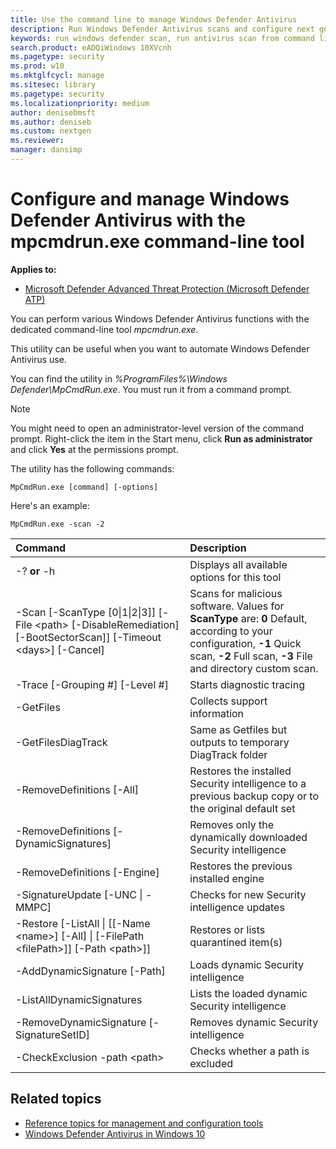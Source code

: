 ```yaml
---
title: Use the command line to manage Windows Defender Antivirus
description: Run Windows Defender Antivirus scans and configure next gen protection with a dedicated command-line utility.
keywords: run windows defender scan, run antivirus scan from command line, run windows defender scan from command line, mpcmdrun, defender
search.product: eADQiWindows 10XVcnh
ms.pagetype: security
ms.prod: w10
ms.mktglfcycl: manage
ms.sitesec: library
ms.pagetype: security
ms.localizationpriority: medium
author: denisebmsft
ms.author: deniseb
ms.custom: nextgen
ms.reviewer: 
manager: dansimp
---
```


# Configure and manage Windows Defender Antivirus with the mpcmdrun.exe command-line tool

**Applies to:**

- [Microsoft Defender Advanced Threat Protection (Microsoft Defender ATP)](https://go.microsoft.com/fwlink/p/?linkid=2069559)

You can perform various Windows Defender Antivirus functions with the dedicated command-line tool *mpcmdrun.exe*.

This utility can be useful when you want to automate Windows Defender Antivirus use.

You can find the utility in _%ProgramFiles%\Windows Defender\MpCmdRun.exe_. You must run it from a command prompt.

> [!NOTE]
> You might need to open an administrator-level version of the command prompt. Right-click the item in the Start menu, click **Run as administrator** and click **Yes** at the permissions prompt.

The utility has the following commands:

```DOS
MpCmdRun.exe [command] [-options]
```
Here's an example:
```
MpCmdRun.exe -scan -2
``` 

| Command  | Description   |
|:----|:----|
| \-? **or** -h   | Displays all available options for this tool |
| \-Scan [-ScanType [0\|1\|2\|3]] [-File \<path> [-DisableRemediation] [-BootSectorScan]] [-Timeout \<days>] [-Cancel] | Scans for malicious software. Values for **ScanType** are: **0** Default, according to your configuration, **-1** Quick scan, **-2** Full scan, **-3** File and directory custom scan.   |
| \-Trace [-Grouping #] [-Level #] | Starts diagnostic tracing   |
| \-GetFiles | Collects support information   |
| \-GetFilesDiagTrack  | Same as Getfiles but outputs to temporary DiagTrack folder |
| \-RemoveDefinitions [-All]  | Restores the installed Security intelligence  to a previous backup copy or to the original default set |
| \-RemoveDefinitions [-DynamicSignatures]   | Removes only the dynamically downloaded Security intelligence |
| \-RemoveDefinitions [-Engine]   | Restores the previous installed engine   |
| \-SignatureUpdate [-UNC \| -MMPC]  | Checks for new Security intelligence updates  |
| \-Restore  [-ListAll \| [[-Name \<name>] [-All] \| [-FilePath \<filePath>]] [-Path \<path>]]               | Restores or lists quarantined item(s)  |
| \-AddDynamicSignature [-Path]  | Loads dynamic Security intelligence  |
| \-ListAllDynamicSignatures  | Lists the loaded dynamic Security intelligence  |
| \-RemoveDynamicSignature [-SignatureSetID]  | Removes dynamic Security intelligence   |
| \-CheckExclusion -path \<path>   | Checks whether a path is excluded  |

## Related topics

- [Reference topics for management and configuration tools](configuration-management-reference-windows-defender-antivirus.md)
- [Windows Defender Antivirus in Windows 10](windows-defender-antivirus-in-windows-10.md)
